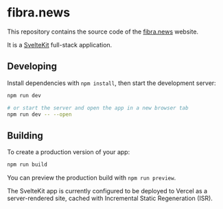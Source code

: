 # fibra.news

This repository contains the source code of the [fibra.news](https://fibra.news) website.

It is a [SvelteKit](https://kit.svelte.dev) full-stack application.

## Developing

Install dependencies with `npm install`, then start the development server:

```bash
npm run dev

# or start the server and open the app in a new browser tab
npm run dev -- --open
```

## Building

To create a production version of your app:

```bash
npm run build
```

You can preview the production build with `npm run preview`.

The SvelteKit app is currently configured to be deployed to Vercel as a server-rendered site, cached with Incremental Static Regeneration (ISR).
